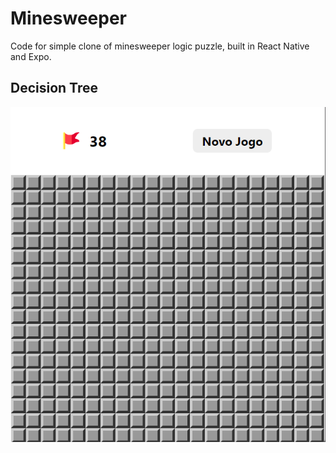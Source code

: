 # Minesweeper

Code for simple clone of minesweeper logic puzzle, built in React Native and Expo.

## Decision Tree

![Printscreen](https://github.com/luizgbraga/MineSweeper/blob/main/print.png?raw=true)

